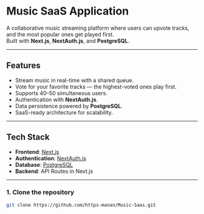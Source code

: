 # Music SaaS Application

A collaborative music streaming platform where users can upvote tracks, and the most popular ones get played first.  
Built with **Next.js**, **NextAuth.js**, and **PostgreSQL**.

---

## Features
- Stream music in real-time with a shared queue.  
- Vote for your favorite tracks — the highest-voted ones play first.  
- Supports 40–50 simultaneous users.  
- Authentication with **NextAuth.js**.  
- Data persistence powered by **PostgreSQL**.  
- SaaS-ready architecture for scalability.  

---

## Tech Stack
- **Frontend**: [Next.js](https://nextjs.org/)  
- **Authentication**: [NextAuth.js](https://next-auth.js.org/)  
- **Database**: [PostgreSQL](https://www.postgresql.org/)  
- **Backend**: API Routes in Next.js  

---

### 1. Clone the repository
```bash
git clone https://github.com/https-manan/Music-Saas.git
